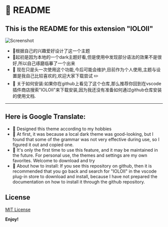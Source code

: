 # :rocket: README 
## This is the README for this extension "IOLOII"   

![Screenshot](https://ioloii.com/img/screenshot.png)

* :balloon: ​根据自己的兴趣爱好设计了这一个主题
* :balloon: ​起初是因为本地的一个dark主题好看,但是使用中发现部分语法的效果不是很好,所以自己琢磨临摹了一个出来
* :balloon: 现在只是头一次使用这个功能,今后可能会维护,目前作为个人使用,主题与设置是我自己比较喜欢的,欢迎大家下载尝试 :pencil2:
* :balloon: 关于如何安装:如果你在github上看见了这个仓库,那么推荐你回到在vscode插件商店搜索"IOLOII"来下载安装,因为我还没有准备如何通过github仓库安装的使用文档.


---

## Here is Google Translate:

* :lemon: ​Designed this theme according to my hobbies
* :lemon: ​At first, it was because a local dark theme was good-looking, but I found that some of the grammar was not very effective during use, so I figured it out and copied one.
* :lemon: ​It's only the first time to use this feature, and it may be maintained in the future. For personal use, the themes and settings are my own favorites. Welcome to download and try
* :lemon: ​About how to install: If you see this repository on github, then it is recommended that you go back and search for "IOLOII" in the vscode plug-in store to download and install, because I have not prepared the documentation on how to install it through the github repository.

## License

[MIT License](https://github.com/IOLOII/IOLOII-vscode-theme/blob/master/LICENSE)


**Enjoy!**